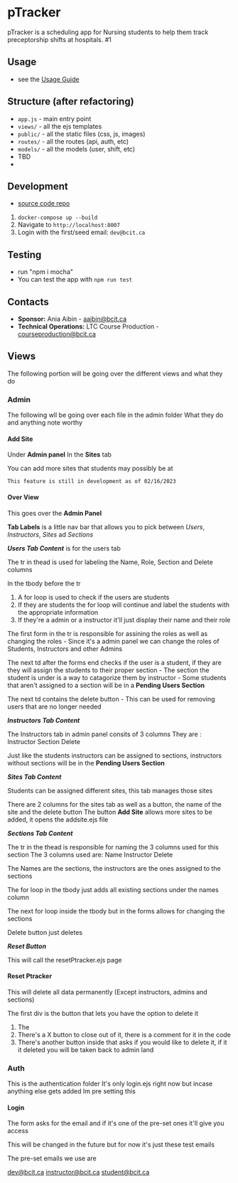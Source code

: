 # pTracker

pTracker is a scheduling app for Nursing students to help them track preceptorship shifts at hospitals.
#1
## Usage

- see the [Usage Guide](./README.md)


## Structure (after refactoring)

- `app.js` - main entry point
- `views/` - all the ejs templates 
- `public/` - all the static files (css, js, images)
- `routes/` - all the routes (api, auth, etc)
- `models/` - all the models (user, shift, etc)
- TBD
-

## Development

- [source code repo](https://issues.ltc.bcit.ca/web-apps/ptracker)

1. `docker-compose up --build`
1. Navigate to `http://localhost:8007`
1. Login with the first/seed email: `dev@bcit.ca`

## Testing
- run "npm i mocha"
- You can test the app with `npm run test`

## Contacts

- **Sponsor:** Ania Aibin - aaibin@bcit.ca
- **Technical Operations:** LTC Course Production - courseproduction@bcit.ca

## Views

The following portion will be going over the different views and what they do

### Admin

The following wll be going over each file in the admin folder
What they do and anything note worthy

#### Add Site

Under **Admin panel**
In the **Sites** tab

You can add more sites that students may possibly be at

```
This feature is still in development as of 02/16/2023
```

#### Over View

This goes over the **Admin Panel**

**Tab Labels** is a little nav bar that allows you to pick between *Users*, *Instructors*, *Sites* ad *Sections*

***Users Tab Content*** is for the users tab

The tr in thead is used for labeling the Name, Role, Section and Delete columns

In the tbody before the tr
1. A for loop is used to check if the users are students
2. If they are students the for loop will continue and label the students with the appropriate information
3. If they're a admin or a instructor it'll just display their name and their role

The first form in the tr is responsible for assining the roles as well as changing the roles
    - Since it's a admin panel we can change the roles of Students, Instructors and other Admins

The next td after the forms end checks if the user is a student, if they are they will assign the students to their proper section
    - The section the student is under is a way to catagorize them by instructor
    - Some students that aren't assigned to a section will be in a **Pending Users Section**

The next td contains the delete button
    - This can be used for removing users that are no longer needed

***Instructors Tab Content***

The Instructors tab in admin panel consits of 3 columns
They are :
    Instructor
    Section
    Delete

Just like the students instructors can be assigned to sections, instructors without sections will be in the **Pending Users Section**

***Sites Tab Content***

Students can be assigned different sites, this tab manages those sites

There are 2 columns for the sites tab as well as a button, the name of the site and the delete button
The button **Add Site** allows more sites to be added, it opens the addsite.ejs file

***Sections Tab Content***

The tr in the thead is responsible for naming the 3 columns used for this section
The 3 columns used are:
    Name
    Instructor
    Delete

The Names are the sections, the instructors are the ones assigned to the sections

The for loop in the tbody just adds all existing sections under the names column

The next for loop inside the tbody but in the forms allows for changing the sections

Delete button just deletes


***Reset Button***

This will call the resetPtracker.ejs page


#### Reset Ptracker

This will delete all data permanently (Except instructors, admins and sections)

The first div is the button that lets you have the option to delete it

1.  The <dialog> and everything inside it will ask you to confirm if you want to delete it
2.  There's a X button to close out of it, there is a comment for it in the code
3.  There's another button inside that asks if you would like to delete it, if it it deleted you will be taken back to admin land

### Auth

This is the authentication folder
It's only login.ejs right now but incase anything else gets added Im pre setting this

#### Login

The form asks for the email and if it's one of the pre-set ones it'll give you access

This will be changed in the future but for now it's just these test emails

The pre-set emails we use are

dev@bcit.ca
instructor@bcit.ca
student@bcit.ca
